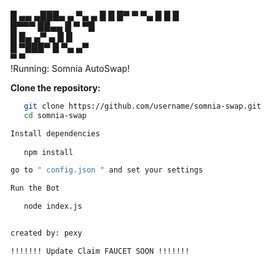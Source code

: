 █ ▄▄  ▄███▄       ▄  ▀▄    ▄ 
█   █ █▀   ▀  ▀▄   █   █  █  
█▀▀▀  ██▄▄      █ ▀     ▀█   
█     █▄   ▄▀  ▄ █      █    
 █    ▀███▀   █   ▀▄  ▄▀     
  ▀            ▀             
!Running: Somnia AutoSwap!


**Clone the repository:**

```bash
   git clone https://github.com/username/somnia-swap.git
   cd somnia-swap

Install dependencies
 
   npm install

go to " config.json " and set your settings

Run the Bot

   node index.js


created by: pexy

!!!!!!! Update Claim FAUCET SOON !!!!!!!


